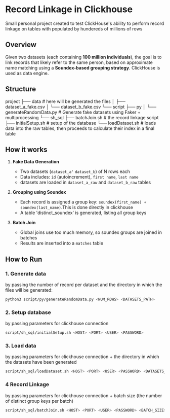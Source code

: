 
# Record Linkage in Clickhouse
Small personal project created to test ClickHouse's ability to perform record linkage on tables with populated by hundereds of millions of rows

## Overview
Given two  datasets (each containing **100 million individuals**), the goal is to link records that likely refer to the same person, based on approximate name matching using a **Soundex-based grouping strategy**.
ClickHouse is used as data engine.

## Structure
project
├── data 								# here will be generated the files
│   ├── dataset_a_fake.csv
│   └── dataset_b_fake.csv
└── script
    ├── py
    │   └── generateRandomData.py 		# Generate fake datasets using Faker + multiprocessing
    └── sh_sql
        ├── batchJoin.sh 				# the record linkage script
        ├── initialSetup.sh 			# setup of the database
        └── loadDataset.sh 				# loads data into the raw tables, then proceeds to calculate their index in a final table
		
## How it works

1. **Fake Data Generation**
   - Two datasets (`dataset_a'` `dataset_b`) of N rows each
   - Data includes: `id` (autoincrement), `first name`, `last name`
   - datasets are loaded in `dataset_a_raw` and `dataset_b_raw` tables

2. **Grouping using Soundex**
   - Each record is assigned a group key: `soundex(first_name) + soundex(last_name)`.This is done directly in clickhouse
   - A table 'distinct_soundex' is generated, listing all group keys

3. **Batch Join**
   - Global joins use too much memory, so soundex groups are joined in batches 
   - Results are inserted into a `matches` table

## How to Run

### 1. Generate data 
by passing the number of record per dataset and the directory in which the files will be generated:
```bash
python3 script/py/generateRandomData.py <NUM_ROWS> <DATASETS_PATH>
```
### 2. Setup database 
by passing parameters for clickhouse connection
```bash
script/sh_sql/initialSetup.sh <HOST> <PORT> <USER> <PASSWORD>
```
### 3. Load data
by passing parameters for clickhouse connection + the directory in which the datasets have been generated
```bash
script/sh_sql/loadDataset.sh <HOST> <PORT> <USER> <PASSWORD> <DATASETS_PATH>
```
### 4 Record Linkage
by passing parameters for clickhouse connection + batch size (the number of distinct group keys per batch)
```bash
script/sh_sql/batchJoin.sh <HOST> <PORT> <USER> <PASSWORD> <BATCH_SIZE>
```
